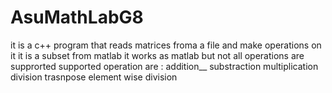 # AsuMathLabG8


it is a c++ program that reads matrices froma a file and make operations on it 
it is a subset from matlab it works as matlab but not all operations are supprorted
supported operation are :
addition__
substraction
multiplication
division
trasnpose
element wise division
